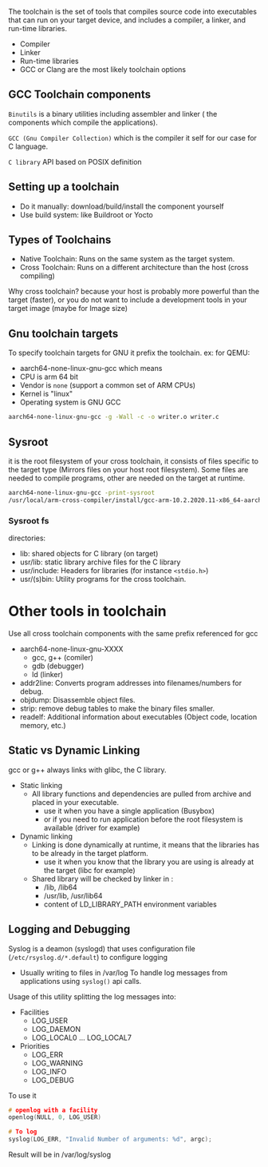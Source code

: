 The toolchain is the set of tools that compiles source code into executables that can run on your target device, and includes a compiler, a linker, and run-time libraries.

- Compiler
- Linker
- Run-time libraries
- GCC or Clang are the most likely toolchain options
## GCC Toolchain components
`Binutils` is a binary utilities including assembler and linker ( the components which compile the applications).

`GCC (Gnu Compiler Collection)` which is the compiler it self for our case for C language.

`C library` API based on POSIX definition

## Setting up a toolchain
- Do it manually: download/build/install the component yourself
- Use build system: like Buildroot or Yocto

## Types of Toolchains
- Native Toolchain: Runs on the same system as the target system.
- Cross Toolchain: Runs on a different architecture than the host (cross compiling)

Why cross toolchain? because your host is probably more powerful than the target (faster), or you do not want to include a development tools in your target image (maybe for Image size)

## Gnu toolchain targets
To specify toolchain targets for GNU it prefix the toolchain.
ex:
for QEMU:
- aarch64-none-linux-gnu-gcc
which means
- CPU is arm 64 bit
- Vendor is `none` (support a common set of ARM CPUs)
- Kernel is "linux"
- Operating system is GNU GCC

``` bash
aarch64-none-linux-gnu-gcc -g -Wall -c -o writer.o writer.c
```

## Sysroot
it is the root filesystem of your cross toolchain, it consists of files specific to the target type (Mirrors files on your host root filesystem).
Some files are needed to compile programs, other are needed on the target at runtime.

``` bash
aarch64-none-linux-gnu-gcc -print-sysroot
/usr/local/arm-cross-compiler/install/gcc-arm-10.2.2020.11-x86_64-aarch64-nonw-linux-gnu/bin/../aarch64-none-linux-gnu/libc
```

### Sysroot fs
directories:
- lib: shared objects for C library (on target)
- usr/lib: static library archive files for the C library
- usr/include: Headers for libraries (for instance `<stdio.h>`)
- usr/(s)bin: Utility programs for the cross toolchain.

# Other tools in toolchain
Use all cross toolchain components with the same prefix referenced for gcc
- aarch64-none-linux-gnu-XXXX
	- gcc, g++ (comiler)
	- gdb  (debugger)
	- ld (linker)
- addr2line: Converts program addresses into filenames/numbers for debug.
- objdump: Disassemble object files.
- strip: remove debug tables to make the binary files smaller.
- readelf: Additional information about executables (Object code, location memory, etc.)

## Static vs Dynamic Linking
gcc or g++ always links with glibc, the C library.
- Static linking
	- All library functions and dependencies are pulled from archive and placed in your executable.
		- use it when you have a single application (Busybox)
		- or if you need to run application before the root filesystem is available (driver for example)
- Dynamic linking
	- Linking is done dynamically at runtime, it means that the libraries has to be already in the target platform.
		- use it when you know that the library you are using is already at the target (libc for example)
	- Shared library will be checked by linker in :
		- /lib, /lib64
		- /usr/lib, /usr/lib64
		- content of LD_LIBRARY_PATH environment variables

## Logging and Debugging
Syslog is a deamon (syslogd) that uses configuration file (`/etc/rsyslog.d/*.default`) to configure logging
- Usually writing to files in /var/log
To handle log messages from applications using `syslog()` api calls.

Usage of this utility splitting the log messages into:
- Facilities
	- LOG_USER
	- LOG_DAEMON
	- LOG_LOCAL0 ... LOG_LOCAL7
- Priorities
	- LOG_ERR
	- LOG_WARNING
	- LOG_INFO
	- LOG_DEBUG

To use it 
``` c
# openlog with a facility
openlog(NULL, 0, LOG_USER)

# To log
syslog(LOG_ERR, "Invalid Number of arguments: %d", argc);
```

Result will be in /var/log/syslog